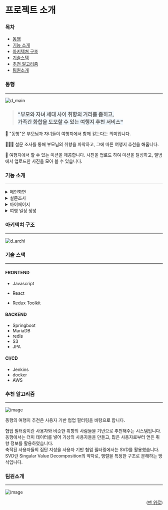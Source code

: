 # 프로젝트 소개

### 목차

- [동행](#동행)
- [기능 소개](#기능-소개)
- [아키텍쳐 구조](#아키텍쳐-구조)
- [기술스택](#기술스택)
- [추천 알고리즘](#추천-알고리즘)
- [팀원소개](#팀원소개)



### 동행

---------------------------------

![d_main](https://user-images.githubusercontent.com/97646028/204224125-0dd0a486-5b5c-4626-9c55-fb425ad8a5ec.png)

> ### <span style="background-color:#f1f8ff">"부모와 자녀 세대 사이 취향의 거리를 좁히고, <br>가족간 화합을 도모할 수 있는 여행지 추천 서비스"</span>

💞 "동행"은 부모님과 자녀들이 여행지에서 함께 걷는다는 의미입니다. 

👨‍👩‍👧 설문 조사를 통해 부모님의 취향을 파악하고, 그에 따른 여행지 추천을 해줍니다.

📸 여행지에서 할 수 있는 미션을 제공합니다. 사진을 업로드 하여 미션을 달성하고, 앨범에서 업로드한 사진을 모아 볼 수 있습니다.



### 기능 소개

--------------------------------------

<details>
<summary>메인화면</summary>
<div markdown="1">       
<img src=https://user-images.githubusercontent.com/97646028/204214846-4911a7e1-2c9e-4dc3-8112-a48db047ac52.gif>
<div>
맨 처음 들어가면 보이는 메인 화면입니다.<br/>
상단 네비게이션 바를 통해 여행 일정 생성, 마이페이지, 로그아웃 페이지로 이동합니다.
</div>
<img src=https://user-images.githubusercontent.com/97646028/204218501-61088254-19a3-4f1e-b684-c32a52798c12.gif>
    <div>
    스크롤을 내리면 현재 진행중인 여행 일정과 미션을 확인할 수 있습니다.<br>
        미션은 랜덤으로 3개가 제공됩니다. 마음에 들지 않을 시 새로고침 버튼을 눌러 바꿀 수 있습니다.<br>
        부모님과 즐기고 싶은 미션이 있을 경우 직접 추가할 수 있습니다.<br>
        가장 하단의 CLICK 버튼을 누르면 부모님에게 설문조사를 보낼 수 있는 페이지로 이동합니다.<br>
    </div>
</div>
</details>



<details>
<summary>설문조사</summary>
<div markdown="1">       
<img src=https://user-images.githubusercontent.com/97646028/204218626-dc13bf94-387e-498c-8fc4-6685e8baa4e2.gif>
    부모님의 여행 취향에 대한 설문조사입니다.<br>
    설문 링크 복사하기를 누르면 랜덤으로 생성된 링크가 복사됩니다.<br>
    이 링크를 카카오톡으로 공유하면 부모님이 직접 설문을 합니다.<br>
<img src=https://user-images.githubusercontent.com/97646028/204218554-dd1126b6-67b6-4499-a7e7-5cb041435680.gif>
    설문은 총 12개의 질문으로 이루어져있고 부모님을 배려하여 최대한 간단하게 답변할 수 있습니다.<br>
    이 결과를 바탕으로 여행 일정 생성 시 부모님이 선호할 만한 여행지를 먼저 띄워줍니다.
</div>
</details>



<details>
<summary>마이페이지</summary>
<div markdown="1">       
<img src=https://user-images.githubusercontent.com/97646028/204218791-02619d2b-c177-407f-ae12-44d1260d95f8.gif>
    마이페이지에서는 크게 내 정보와 지난 여행을 확인할 수 있습니다.<br>
    내 정보에서는 회원 정보를 수정하거나 탈퇴합니다.<br>
<img src=https://user-images.githubusercontent.com/97646028/204218880-a351ddc0-a480-4b3e-8df8-337a68927c2d.gif>
    지난 여행에서는 미션을 위해 업로드한 사진들을 여행 일정별로 모아 앨범처럼 볼 수 있습니다.<br>
    또한 지난 여행 일정과 방문했던 여행지 열람 기능을 구현했습니다.<br>
</div>
</details>



<details>
<summary>여행 일정 생성</summary>
<div markdown="1">       
<img src=https://user-images.githubusercontent.com/97646028/204221814-acfdb1e7-720a-430a-9667-2016ad1c0887.gif>
   여행 일정 생성을 위해 날짜를 선택합니다. <br>
   여행 가고 싶은 지역을 확대한 뒤 추천 받기를 누르면 추천 여행지와 음식점이 뜹니다.<br>
   원하는 곳을 골라 추가하거나 순서를 바꿔서 나만의 여행일정을 생성합니다.<br>
</div>
</details>



### 아키텍쳐 구조

------------------------------

![d_archi](https://user-images.githubusercontent.com/97646028/204222931-1a1a7b21-ff2c-4309-b4ef-fd89cf399988.png)



### 기술 스택

--------------------------

#### FRONTEND

- Javascript
- React

- Redux Toolkit

#### BACKEND

- Springboot
- MariaDB
- redis
- S3
- JPA

#### CI/CD

- Jenkins
- docker
- AWS



### 추천 알고리즘

-------------------------------

![image](https://user-images.githubusercontent.com/97646028/204227503-0bfee243-7ced-439f-96b2-069e308516fb.png)

동행의 여행지 추천은 사용자 기반 협업 필터링을 바탕으로 합니다. <br>

협업 필터링이란 사용자와 비슷한 취향의 사람들을 기반으로 추천해주는 시스템입니다.<br> 동행에서는 더미 데이터를 넣어 가상의 사용자들을 만들고,  많은 사용자로부터 얻은 취향 정보를 활용하였습니다. <br>축적된 사용자들의 집단 지성을 사용자 기반 협업 필터링에서는 SVD를 활용했습니다. <br>SVD란 Singular Value Decomposition의 약자로, 행렬을 특정한 구조로 분해하는 방식입니다.



### 팀원소개

------------------------

![image](https://user-images.githubusercontent.com/97646028/204227315-c802036c-c103-4040-9791-5740e10aa473.png)

<p align="right">(<a href="#readme-top">맨 위로</a>)</p>